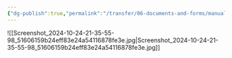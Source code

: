 ```yaml
---
{"dg-publish":true,"permalink":"/transfer/06-documents-and-forms/manual-applications/donor-perfect/"}
---
```


![[Screenshot_2024-10-24-21-35-55-98_51606159b24eff83e24a54116878fe3e.jpg\|Screenshot_2024-10-24-21-35-55-98_51606159b24eff83e24a54116878fe3e.jpg]]